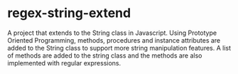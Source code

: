 # regex-string-extend
A project that extends to the String class in Javascript. Using Prototype Oriented Programming, methods, procedures and instance attributes are added to the String class to support more string manipulation features. A list of methods are added to the string class and the methods are also implemented with regular expressions.
